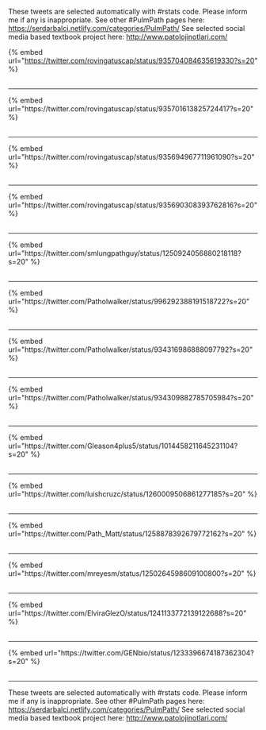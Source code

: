

These tweets are selected automatically with #rstats code. Please inform me if any is inappropriate.
See other #PulmPath pages here: https://serdarbalci.netlify.com/categories/PulmPath/ 
See selected social media based textbook project here: http://www.patolojinotlari.com/

{% embed url="https://twitter.com/rovingatuscap/status/935704084635619330?s=20" %}<br>
<br>
<hr>
{% embed url="https://twitter.com/rovingatuscap/status/935701613825724417?s=20" %}<br>
<br>
<hr>
{% embed url="https://twitter.com/rovingatuscap/status/935694967711961090?s=20" %}<br>
<br>
<hr>
{% embed url="https://twitter.com/rovingatuscap/status/935690308393762816?s=20" %}<br>
<br>
<hr>
{% embed url="https://twitter.com/smlungpathguy/status/1250924056880218118?s=20" %}<br>
<br>
<hr>
{% embed url="https://twitter.com/Patholwalker/status/996292388191518722?s=20" %}<br>
<br>
<hr>
{% embed url="https://twitter.com/Patholwalker/status/934316986888097792?s=20" %}<br>
<br>
<hr>
{% embed url="https://twitter.com/Patholwalker/status/934309882785705984?s=20" %}<br>
<br>
<hr>
{% embed url="https://twitter.com/Gleason4plus5/status/1014458211645231104?s=20" %}<br>
<br>
<hr>
{% embed url="https://twitter.com/luishcruzc/status/1260009506861277185?s=20" %}<br>
<br>
<hr>
{% embed url="https://twitter.com/Path_Matt/status/1258878392679772162?s=20" %}<br>
<br>
<hr>
{% embed url="https://twitter.com/mreyesm/status/1250264598609100800?s=20" %}<br>
<br>
<hr>
{% embed url="https://twitter.com/ElviraGlezO/status/1241133772139122688?s=20" %}<br>
<br>
<hr>
{% embed url="https://twitter.com/GENbio/status/1233396674187362304?s=20" %}<br>
<br>
<hr>


These tweets are selected automatically with #rstats code. Please inform me if any is inappropriate.
See other #PulmPath pages here: https://serdarbalci.netlify.com/categories/PulmPath/ 
See selected social media based textbook project here: http://www.patolojinotlari.com/
